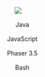 <p align="center">
  <img src="https://media.giphy.com/media/XBXTokrFRFbBQBaIMl/giphy.gif" />
</p>
<p align="center">
<img allign="center", width="16" height="16" src="https://user-images.githubusercontent.com/69459954/164382017-d291d03a-96dc-4cff-b82c-3c2c591fb420.png"> Java   
</p>
<p align="center">
<img allign="center", width="16" height="16" src="https://user-images.githubusercontent.com/69459954/164381940-0eca171b-12a5-4ec2-a9d3-d8be21cf63eb.png"> 
JavaScript   
</p>
<p align="center">
<img allign="center", width="16" height="16" src="https://user-images.githubusercontent.com/69459954/164381832-dc31c8b3-b390-46f4-ad7f-6f7dd1ca5f3c.png"> 
Phaser 3.5   
</p>
<p align="center">
<img allign="center", width="16" height="16" src="https://user-images.githubusercontent.com/69459954/164381972-cbca590f-87a1-4e04-8a67-f8e1054ecb7b.png"> 
Bash
</p>
